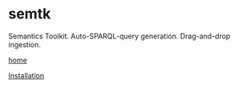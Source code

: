 
# semtk
Semantics Toolkit.   Auto-SPARQL-query generation.  Drag-and-drop ingestion.

[home](https://github.com/ge-semtk/semtk/wiki/Docs:Installing)

[Installation](https://github.com/ge-semtk/semtk/wiki/Docs:Installing)
